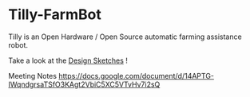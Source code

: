 # Tilly-FarmBot
Tilly is an Open Hardware / Open Source automatic farming assistance robot. 

Take a look at the
[Design Sketches](/Design_Concept_Sketches.md) !


Meeting Notes
https://docs.google.com/document/d/14APTG-IWqndgrsaTSfO3KAgt2VbiC5XC5VTvHv7i2sQ
